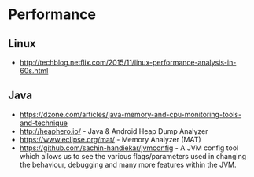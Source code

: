 # Performance

## Linux

* http://techblog.netflix.com/2015/11/linux-performance-analysis-in-60s.html

## Java

* https://dzone.com/articles/java-memory-and-cpu-monitoring-tools-and-technique
* http://heaphero.io/ - Java & Android Heap Dump Analyzer
* https://www.eclipse.org/mat/ - Memory Analyzer (MAT)
* https://github.com/sachin-handiekar/jvmconfig - A JVM config tool which allows us to see the various flags/parameters used in changing the behaviour, debugging and many more features within the JVM.

